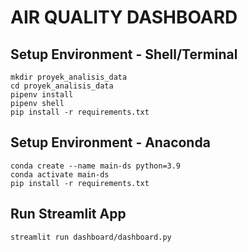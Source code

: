 # AIR QUALITY DASHBOARD
## Setup Environment - Shell/Terminal
    mkdir proyek_analisis_data
    cd proyek_analisis_data
    pipenv install
    pipenv shell
    pip install -r requirements.txt

## Setup Environment - Anaconda
    conda create --name main-ds python=3.9
    conda activate main-ds
    pip install -r requirements.txt

## Run Streamlit App
    streamlit run dashboard/dashboard.py